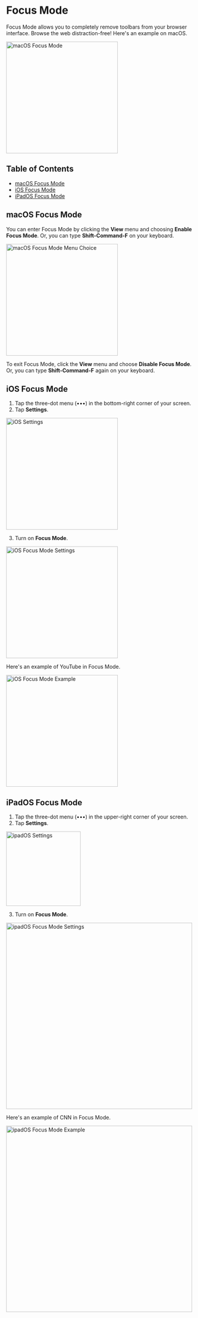 # Focus Mode

Focus Mode allows you to completely remove toolbars from your browser interface. Browse the web distraction-free! Here's an example on macOS.

<img src="./media/macos_focus_mode.gif" width="300" alt="macOS Focus Mode"><br />

## Table of Contents

- [macOS Focus Mode](#macos)
- [iOS Focus Mode](#ios)
- [iPadOS Focus Mode](#ipados)

<a name="macos"></a>
## macOS Focus Mode

You can enter Focus Mode by clicking the **View** menu and choosing **Enable Focus Mode**. Or, you can type **Shift-Command-F** on your keyboard.

<img src="./media/macos_enable_focus_mode.png" width="300" alt="macOS Focus Mode Menu Choice"><br />

To exit Focus Mode, click the **View** menu and choose **Disable Focus Mode**. Or, you can type **Shift-Command-F** again on your keyboard.

<a name="ios"></a>
## iOS Focus Mode

1. Tap the three-dot menu (•••) in the bottom-right corner of your screen.
2. Tap **Settings**.

<img src="./media/ios_settings.png" width="300" alt="iOS Settings"><br />

3. Turn on **Focus Mode**.

<img src="./media/ios_focus_mode_settings.png" width="300" alt="iOS Focus Mode Settings"><br />

Here's an example of YouTube in Focus Mode.

<img src="./media/ios_focus_mode_example.png" width="300" alt="iOS Focus Mode Example"><br />

<a name="ipados"></a>
## iPadOS Focus Mode

1. Tap the three-dot menu (•••) in the upper-right corner of your screen.
2. Tap **Settings**.

<img src="./media/ipados_settings.png" width="200" alt="ipadOS Settings"><br />

3. Turn on **Focus Mode**.

<img src="./media/ipados_focus_mode_settings.png" width="500" alt="ipadOS Focus Mode Settings"><br />

Here's an example of CNN in Focus Mode.

<img src="./media/ipados_focus_mode_example.png" width="500" alt="ipadOS Focus Mode Example"><br />


